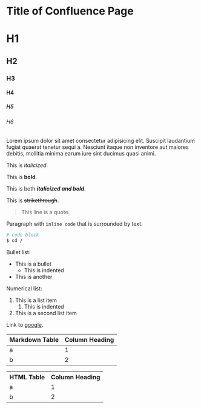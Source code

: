 <!-- dox: 1639186443 -->
<!-- this is a comment about something important
     and more stuff
-->

# Title of Confluence Page

<!-- headers -->

# H1

## H2

### H3

#### H4

##### H5

###### H6

<!-- paragraph -->

Lorem ipsum dolor sit amet consectetur adipisicing elit. Suscipit laudantium fugiat quaerat tenetur sequi a. Nesciunt itaque non inventore aut maiores debitis, mollitia minima earum iure sint ducimus quasi animi.

This is *italicized*.

This is **bold**.

This is both **_italicized and bold_**.

This is ~~strikethrough~~.

> This line is a quote.

<!-- code -->

Paragraph with `inline code` that is surrounded by text.

```sh
# code block
$ cd /
```

<!-- lists -->

Bullet list:

* This is a bullet
    * This is indented
* This is another

Numerical list:

1. This is a list item
    1. This is indented
1. This is a second list item

<!-- links -->

Link to [google](https://www.google.com).

<!-- tables -->

| Markdown Table | Column Heading |
|----------------|----------------|
| a              | 1              |
| b              | 2              |

<table>
  <tr>
    <th>HTML Table</th>
    <th>Column Heading</th>
  </tr>
  <tr>
    <td>a</td>
    <td>1</td>
  </tr>
  <tr>
    <td>b</td>
    <td>2</td>
  </tr>
</table>
